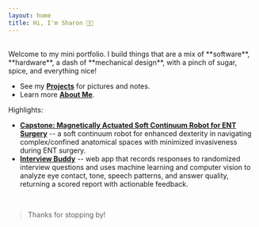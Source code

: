```yaml
---
layout: home
title: Hi, I'm Sharon 👋🦈
---
```

<br>
Welcome to my mini portfolio. I build things that are a mix of **software**, **hardware**, a dash of **mechanical design**, with a pinch of sugar, spice, and everything nice!

- See my **[Projects](/projects)** for pictures and notes.
- Learn more **[About Me](/about)**.

Highlights:
- [**Capstone: Magnetically Actuated Soft Continuum Robot for ENT Surgery**](/projects#capstone) -- a soft continuum robot for enhanced dexterity in navigating complex/confined anatomical spaces with minimized invasiveness during ENT surgery.
- [**Interview Buddy**](/projects#interview-buddy) -- web app that records responses to randomized interview questions and uses machine learning and computer vision to analyze eye contact, tone, speech patterns, and answer quality, returning a scored report with actionable feedback.

<br>

> Thanks for stopping by!
